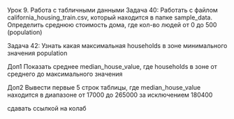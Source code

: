 Урок 9. Работа с табличными данными
Задача 40: Работать с файлом california_housing_train.csv, который находится в папке sample_data. Определить среднюю стоимость дома, где кол-во людей от 0 до 500 (population)

Задача 42: Узнать какая максимальная households в зоне минимального значения population

Доп1 Показать среднее median_house_value, где households в зоне от среднего до максимального значения

Доп2 Вывести первые 5 строк таблицы, где median_house_value находится в диапазоне от 17000 до 265000 за исключением 180400

сдавать ссылкой на колаб
